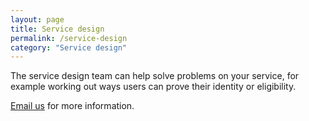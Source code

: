 ```yaml
---
layout: page
title: Service design
permalink: /service-design
category: "Service design"
---
```


The service design team can help solve problems on your service, for example working out ways users can prove their identity or eligibility.

<a href="mailto:CentreOfExcellenceCentral@digital.homeoffice.gov.uk">Email us</a> for more information.
